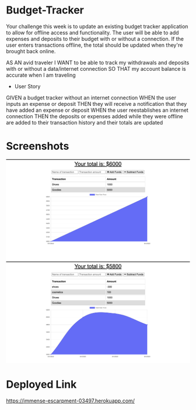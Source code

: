 # Budget-Tracker

Your challenge this week is to update an existing budget tracker application to allow for offline access and functionality. The user will be able to add expenses and deposits to their budget with or without a connection. If the user enters transactions offline, the total should be updated when they're brought back online.

AS AN avid traveler
I WANT to be able to track my withdrawals and deposits with or without a data/internet connection
SO THAT my account balance is accurate when I am traveling  

* User Story

GIVEN a budget tracker without an internet connection
WHEN the user inputs an expense or deposit
THEN they will receive a notification that they have added an expense or deposit
WHEN the user reestablishes an internet connection
THEN the deposits or expenses added while they were offline are added to their transaction history and their totals are updated

# Screenshots 

![Getting Started](./public/images/Screen%20Shot%202022-09-04%20at%205.52.46%20PM.png)
![Getting Started](./public/images/Screen%20Shot%202022-09-04%20at%207.15.07%20PM.png)

# Deployed Link

https://immense-escarpment-03497.herokuapp.com/ 